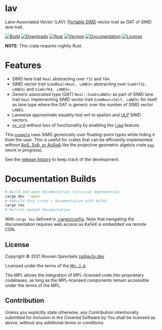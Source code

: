 # lav

Lane-Associated Vector (LAV): [Portable SIMD] vector trait as GAT of SIMD lane trait.

[![Build][]](https://github.com/qu1x/lav/actions/workflows/build.yml)
[![Downloads][]](https://crates.io/crates/lav)
[![Rust][]](https://www.rust-lang.org)
[![Version][]](https://crates.io/crates/lav)
[![Documentation][]](https://docs.rs/lav)
[![License][]](https://mozilla.org/MPL)

[Build]: https://github.com/qu1x/lav/actions/workflows/build.yml/badge.svg
[Downloads]: https://img.shields.io/crates/d/lav.svg
[Rust]: https://img.shields.io/badge/rust-nightly-orange.svg
[Version]: https://img.shields.io/crates/v/lav.svg
[Documentation]: https://docs.rs/lav/badge.svg
[License]: https://img.shields.io/crates/l/lav

**NOTE**: This crate requires nightly Rust.

# Features

  * SIMD lane trait `Real` abstracting over `f32` and `f64`.
  * SIMD vector trait `SimdReal<Real, LANES>` abstracting over `Simd<f32, LANES>` and
    `Simd<f64, LANES>`.
  * Generic associated type (GAT) `Real::Simd<LANES>` as part of SIMD lane trait `Real`
    implementing SIMD vector trait `SimdReal<Self, LANES>` for itself as lane type where the
    GAT is generic over the number of SIMD vector `LANES`.
  * Lanewise approximate equality test wrt to epsilon and [ULP] SIMD vectors.
  * [`no_std`] without loss of functionality by enabling the [`libm`] feature.

This [`example`] uses SIMD generically over floating-point types while hiding it from the user.
This is useful for crates that can be efficiently implemented without [AoS, SoA, or AoSoA] like
the projective geometric algebra crate [`pga`] (work in progress).

[Portable SIMD]: https://doc.rust-lang.org/nightly/core/simd/index.html
[`example`]: src/example/mod.rs
[`pga`]: https://docs.rs/pga
[`libm`]: https://docs.rs/libm
[`no_std`]: https://docs.rust-embedded.org/book/intro/no-std.html
[ULP]: https://en.wikipedia.org/wiki/Unit_in_the_last_place
[AoS, SoA, or AoSoA]: https://en.wikipedia.org/wiki/AoS_and_SoA

See the [release history] to keep track of the development.

[release history]: RELEASES.md

# Documentation Builds

```sh
# Build and open documentation inclusive dependencies.
cargo doc --open
# Rebuild this crate's documentation with KaTeX.
cargo tex
# Refresh opened documentation.
```

With `cargo tex` defined in [.cargo/config](.cargo/config). Note that navigating the documentation
requires web access as KaTeX is embedded via remote CDN.

## License

Copyright © 2021 Rouven Spreckels <rs@qu1x.dev>

Licensed under the terms of the [`MPL-2.0`](LICENSES/MPL-2.0).

The MPL allows the integration of MPL-licensed code into proprietary codebases, as long as the
MPL-licensed components remain accessible under the terms of the MPL.

## Contribution

Unless you explicitly state otherwise, any Contribution intentionally submitted for inclusion in the
Covered Software by You shall be licensed as above, without any additional terms or conditions.
